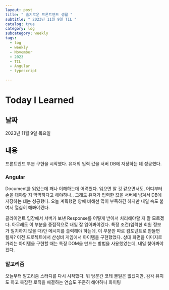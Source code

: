 ```yaml
---
layout: post
title: " 슬기로운 프론트엔드 생활 "
subtitle: " 2023년 11월 9일 TIL "
catalog: true
category: log
subcategory: weekly
tags:
  - log
  - weekly
  - November
  - 2023
  - TIL
  - Angular
  - typescript

---
```


# Today I Learned

## 날짜

2023년 11월 9일 목요일

## 내용

 프론트엔드 부분 구현을 시작했다. 유저의 입력 값을 서버 DB에 저장하는 데 성공했다.

### Angular

 Document를 읽었는데 꽤나 이해하는데 어려웠다. 읽으면 알 것 같으면서도, 어디부터 손을 대야할 지 막막하다고 해야하나.. 그래도 유저가 입력한 값을 서버에 넘겨서 DB에 저장하는 데는 성공했다. 오늘 계획했던 양에 비해선 많이 부족하긴 하지만 내일 속도 붙여서 열심히 해봐야겠다.

 클라이언트 입장에서 서버가 보낸 Response를 어떻게 받아서 처리해야할 지 잘 모르겠다. 아무래도 이 부분을 중점적으로 내일 잘 읽어봐야겠다. 특정 조건(입력한 회원 정보가 일치하지 않을 때)만 메시지를 출력해야 하는데, 이 부분만 따로 컴포넌트로 만들면 될까? 이전 프로젝트에서 산성비 게임에서 아이템을 구현했었다. 상대 화면을 이미지로 가리는 아이템을 구현할 때는 특정 DOM을 만드는 방법을 사용했었는데, 내일 찾아봐야겠다.

### 알고리즘

 오늘부터 알고리즘 스터디를 다시 시작했다. 뭐 당분간 코테 볼일은 없겠지만, 감각 유지도 하고 복잡한 로직을 해결하는 연습도 꾸준히 해야하니 화이팅